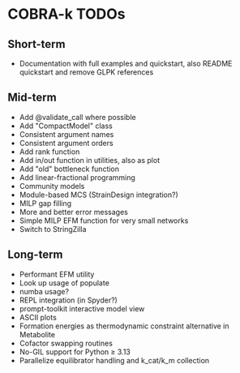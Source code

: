 # COBRA-k TODOs

## Short-term

* Documentation with full examples and quickstart, also README quickstart and remove GLPK references

## Mid-term

* Add @validate_call where possible
* Add "CompactModel" class
* Consistent argument names
* Consistent argument orders
* Add rank function
* Add in/out function in utilities, also as plot
* Add "old" bottleneck function
* Add linear-fractional programming
* Community models
* Module-based MCS (StrainDesign integration?)
* MILP gap filling
* More and better error messages
* Simple MILP EFM function for very small networks
* Switch to StringZilla

## Long-term

* Performant EFM utility
* Look up usage of populate
* numba usage?
* REPL integration (in Spyder?)
* prompt-toolkit interactive model view
* ASCII plots
* Formation energies as thermodynamic constraint alternative in Metabolite
* Cofactor swapping routines
* No-GIL support for Python ≥ 3.13
* Parallelize equilibrator handling and k_cat/k_m collection
